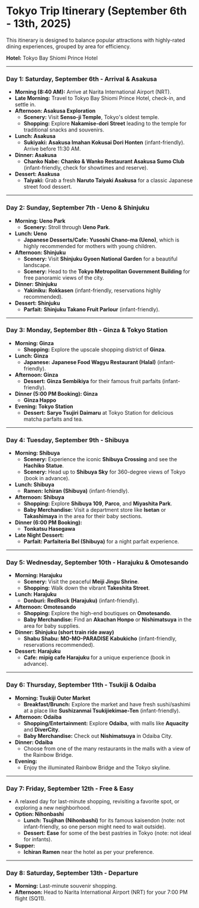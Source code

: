 
# Tokyo Trip Itinerary (September 6th - 13th, 2025)

This itinerary is designed to balance popular attractions with highly-rated dining experiences, grouped by area for efficiency.

**Hotel:** Tokyo Bay Shiomi Prince Hotel

---

### Day 1: Saturday, September 6th - Arrival & Asakusa

*   **Morning (8:40 AM):** Arrive at Narita International Airport (NRT).
*   **Late Morning:** Travel to Tokyo Bay Shiomi Prince Hotel, check-in, and settle in.
*   **Afternoon: Asakusa Exploration**
    *   **Scenery:** Visit **Senso-ji Temple**, Tokyo's oldest temple.
    *   **Shopping:** Explore **Nakamise-dori Street** leading to the temple for traditional snacks and souvenirs.
*   **Lunch: Asakusa**
    *   **Sukiyaki:** **Asakusa Imahan Kokusai Dori Honten** (infant-friendly). Arrive before 11:30 AM.
*   **Dinner: Asakusa**
    *   **Chanko Nabe:** **Chanko & Wanko Restaurant Asakusa Sumo Club** (infant-friendly, check for showtimes and reserve).
*   **Dessert: Asakusa**
    *   **Taiyaki:** Grab a fresh **Naruto Taiyaki Asakusa** for a classic Japanese street food dessert.

---

### Day 2: Sunday, September 7th - Ueno & Shinjuku

*   **Morning: Ueno Park**
    *   **Scenery:** Stroll through **Ueno Park**.
*   **Lunch: Ueno**
    *   **Japanese Desserts/Cafe:** **Yusoshi Chano-ma (Ueno)**, which is highly recommended for mothers with young children.
*   **Afternoon: Shinjuku**
    *   **Scenery:** Visit **Shinjuku Gyoen National Garden** for a beautiful landscape.
    *   **Scenery:** Head to the **Tokyo Metropolitan Government Building** for free panoramic views of the city.
*   **Dinner: Shinjuku**
    *   **Yakiniku:** **Rokkasen** (infant-friendly, reservations highly recommended).
*   **Dessert: Shinjuku**
    *   **Parfait:** **Shinjuku Takano Fruit Parlour** (infant-friendly).

---

### Day 3: Monday, September 8th - Ginza & Tokyo Station

*   **Morning: Ginza**
    *   **Shopping:** Explore the upscale shopping district of **Ginza**.
*   **Lunch: Ginza**
    *   **Japanese:** **Japanese Food Wagyu Restaurant (Halal)** (infant-friendly).
*   **Afternoon: Ginza**
    *   **Dessert:** **Ginza Sembikiya** for their famous fruit parfaits (infant-friendly).
*   **Dinner (5:00 PM Booking): Ginza**
    *   **Ginza Happo**
*   **Evening: Tokyo Station**
    *   **Dessert:** **Saryo Tsujiri Daimaru** at Tokyo Station for delicious matcha parfaits and tea.

---

### Day 4: Tuesday, September 9th - Shibuya

*   **Morning: Shibuya**
    *   **Scenery:** Experience the iconic **Shibuya Crossing** and see the **Hachiko Statue**.
    *   **Scenery:** Head up to **Shibuya Sky** for 360-degree views of Tokyo (book in advance).
*   **Lunch: Shibuya**
    *   **Ramen:** **Ichiran (Shibuya)** (infant-friendly).
*   **Afternoon: Shibuya**
    *   **Shopping:** Explore **Shibuya 109**, **Parco**, and **Miyashita Park**.
    *   **Baby Merchandise:** Visit a department store like **Isetan** or **Takashimaya** in the area for their baby sections.
*   **Dinner (6:00 PM Booking):**
    *   **Tonkatsu Hasegawa**
*   **Late Night Dessert:**
    *   **Parfait:** **Parfaiteria Bel (Shibuya)** for a night parfait experience.

---

### Day 5: Wednesday, September 10th - Harajuku & Omotesando

*   **Morning: Harajuku**
    *   **Scenery:** Visit the peaceful **Meiji Jingu Shrine**.
    *   **Shopping:** Walk down the vibrant **Takeshita Street**.
*   **Lunch: Harajuku**
    *   **Donburi:** **RedRock (Harajuku)** (infant-friendly).
*   **Afternoon: Omotesando**
    *   **Shopping:** Explore the high-end boutiques on **Omotesando**.
    *   **Baby Merchandise:** Find an **Akachan Honpo** or **Nishimatsuya** in the area for baby supplies.
*   **Dinner: Shinjuku (short train ride away)**
    *   **Shabu Shabu:** **MO-MO-PARADISE Kabukicho** (infant-friendly, reservations recommended).
*   **Dessert: Harajuku**
    *   **Cafe:** **mipig cafe Harajuku** for a unique experience (book in advance).

---

### Day 6: Thursday, September 11th - Tsukiji & Odaiba

*   **Morning: Tsukiji Outer Market**
    *   **Breakfast/Brunch:** Explore the market and have fresh sushi/sashimi at a place like **Sushizanmai Tsukijiekimae-Ten** (infant-friendly).
*   **Afternoon: Odaiba**
    *   **Shopping/Entertainment:** Explore **Odaiba**, with malls like **Aquacity** and **DiverCity**.
    *   **Baby Merchandise:** Check out **Nishimatsuya** in Odaiba City.
*   **Dinner: Odaiba**
    *   Choose from one of the many restaurants in the malls with a view of the Rainbow Bridge.
*   **Evening:**
    *   Enjoy the illuminated Rainbow Bridge and the Tokyo skyline.

---

### Day 7: Friday, September 12th - Free & Easy

*   A relaxed day for last-minute shopping, revisiting a favorite spot, or exploring a new neighborhood.
*   **Option: Nihonbashi**
    *   **Lunch:** **Tsujihan (Nihonbashi)** for its famous kaisendon (note: not infant-friendly, so one person might need to wait outside).
    *   **Dessert:** **Ease** for some of the best pastries in Tokyo (note: not ideal for infants).
*   **Supper:**
    *   **Ichiran Ramen** near the hotel as per your preference.

---

### Day 8: Saturday, September 13th - Departure

*   **Morning:** Last-minute souvenir shopping.
*   **Afternoon:** Head to Narita International Airport (NRT) for your 7:00 PM flight (SQ11).
